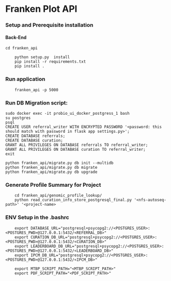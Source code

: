 # Franken Plot  API

### Setup and Prerequisite installation

#### Back-End
    cd franken_api
```
    python setup.py  install
    pip install -r requirements.txt
    pip install .
``` 
### Run application
```
    franken_api -p 5000
```
### Run DB Migration script:

```
sudo docker exec -it probio_ui_docker_postgress_1 bash
su postgres
psql
CREATE USER referral_writer WITH ENCRYPTED PASSWORD '<password: this should match with password in flask app settings.py>';
CREATE DATABASE referrals;
CREATE DATABASE curation;
GRANT ALL PRIVILEGES ON DATABASE referrals TO referral_writer;
GRANT ALL PRIVILEGES ON DATABASE curation TO referral_writer;
exit

python franken_api/migrate.py db init --multidb
python franken_api/migrate.py db migrate
python franken_api/migrate.py db upgrade
```
### Generate Profile Summary for Project 
```
    cd franken_api/genomic_profile_lookup/
    python read_curation_info_store_postgresql_final.py '<nfs-autoseq-path>' '<project-name>
```

### ENV Setup in the .bashrc 
```
    export DATABASE_URL="postgresql+psycopg2://<POSTGRES_USER>:<POSTGRES_PWD>@127.0.0.1:5432/<REFERRAL_DB>"
    export CURATION_DB_URL="postgresql+psycopg2://<POSTGRES_USER>:<POSTGRES_PWD>@127.0.0.1:5432/<CURATION_DB>"
    export LEADERBOARD_DB_URL="postgresql+psycopg2://<POSTGRES_USER>:<POSTGRES_PWD>@127.0.0.1:5432/<LEADERBOARD_DB>"
    export IPCM_DB_URL="postgresql+psycopg2://<POSTGRES_USER>:<POSTGRES_PWD>@127.0.0.1:5432/<IPCM_DB>"

    export MTBP_SCRIPT_PATH="<MTBP_SCRIPT_PATH>"
    export PDF_SCRIPT_PATH="<PDF_SCRIPT_PATH>"

```